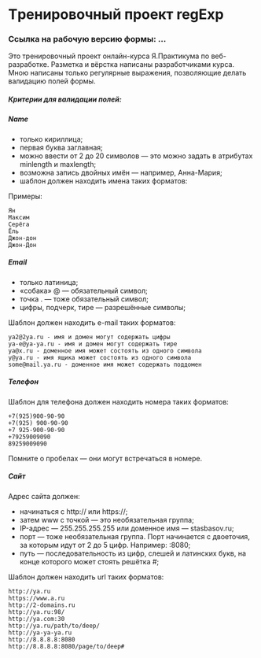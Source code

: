 Tренировочный проект regExp
=====

### Cсылка на рабочую версию формы: ...

Это тренировочный проект онлайн-курса Я.Практикума по веб-разработке. Разметка и вёрстка написаны разработчиками курса. Мною написаны только регулярные выражения, позволяющие делать валидацию полей формы.

##### Критерии для валидации полей:


##### Name
* только кириллица;
* первая буква заглавная;
* можно ввести от 2 до 20 символов — это можно задать в атрибутах minlength и maxlength;
* возможна запись двойных имён — например, Анна-Мария;
* шаблон должен находить имена таких форматов:

Примеры:
```
Ян
Максим
Серёга
Ёль
Джон-дон
Джон-Дон
```


##### Email
* только латиница;
* «собака» @ — обязательный символ;
* точка . — тоже обязательный символ;
* цифры, подчерк, тире — разрешённые символы;

Шаблон должен находить e-mail таких форматов:

```
ya2@2ya.ru - имя и домен могут содержать цифры
ya-e@ya-ya.ru - имя и домен могут содержать тире
ya@x.ru - доменное имя может состоять из одного символа
y@ya.ru - имя ящика может состоять из одного символа
some@mail.ya.ru - доменное имя может содержать поддомен
```


#####  Телефон

Шаблон для телефона должен находить номера таких форматов:

```
+7(925)900-90-90
+7(925) 900-90-90
+7 925-900-90-90
+79259009090
89259009090
```

Помните о пробелах — они могут встречаться в номере.


##### Сайт

Адрес сайта должен:

* начинаться с http:// или https://;
* затем www с точкой — это необязательная группа;
* IP-адрес — 255.255.255.255 или доменное имя — stasbasov.ru;
* порт — тоже необязательная группа. Порт начинается с двоеточия, за которым идут от 2 до 5 цифр. Например: :8080;
* путь — последовательность из цифр, слешей и латинских букв, на конце которого может стоять решётка #;


Шаблон должен находить url таких форматов:

```
http://ya.ru
https://www.a.ru
http://2-domains.ru
http://ya.ru:98/
http://ya.com:30
http://ya.ru/path/to/deep/
http://ya-ya-ya.ru
http://8.8.8.8:8080
http://8.8.8.8:8080/page/to/deep#
```
